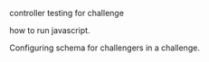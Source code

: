 controller testing for challenge

how to run javascript.

Configuring schema for challengers in a challenge.

